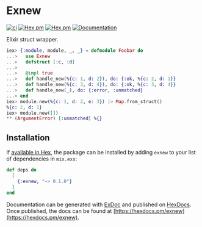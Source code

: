 # Exnew

[![ci](https://github.com/clszzyh/exnew/workflows/ci/badge.svg)](https://github.com/clszzyh/exnew/actions)
[![Hex.pm](https://img.shields.io/hexpm/v/exnew)](http://hex.pm/packages/exnew)
[![Hex.pm](https://img.shields.io/hexpm/dt/exnew)](http://hex.pm/packages/exnew)
[![Documentation](https://img.shields.io/badge/hexdocs-latest-blue.svg)](https://hexdocs.pm/exnew/readme.html)

<!-- MDOC -->

Elixir struct wrapper.

<!-- MDOC -->
```elixir
iex> {:module, module, _, _} = defmodule Foobar do
...>   use Exnew
...>   defstruct [:c, :d]
...>
...>   @impl true
...>   def handle_new(%{c: 1, d: 2}), do: {:ok, %{c: 2, d: 1}}
...>   def handle_new(%{c: 3, d: 4}), do: {:ok, %{c: 3, d: 4}}
...>   def handle_new(_), do: {:error, :unmatched}
...> end
iex> module.new(%{c: 1, d: 2, e: 3}) |> Map.from_struct()
%{c: 2, d: 1}
iex> module.new([])
** (ArgumentError) [:unmatched] %{}
```
<!-- MDOC -->


## Installation

If [available in Hex](https://hex.pm/docs/publish), the package can be installed
by adding `exnew` to your list of dependencies in `mix.exs`:

```elixir
def deps do
  [
    {:exnew, "~> 0.1.0"}
  ]
end
```

Documentation can be generated with [ExDoc](https://github.com/elixir-lang/ex_doc)
and published on [HexDocs](https://hexdocs.pm). Once published, the docs can
be found at [https://hexdocs.pm/exnew](https://hexdocs.pm/exnew).
